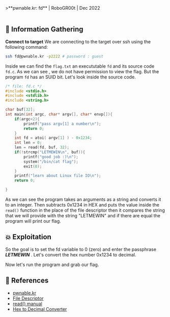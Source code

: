 <link rel="stylesheet" href="style.css">
>**pwnable.kr: fd** |  RoboGR00t | Dec 2022

<div style="page-break-after: always; visibility: hidden;">\pagebreak</div>

## 🔎 Information Gathering

**Connect to target**
We are connecting to the target over ssh using the following command: 
```bash
ssh fd@pwnable.kr -p2222 # password : guest
```
Inside we can  find the `flag.txt` an execututable `fd` and its source code `fd.c`.
As we can see , we do not have permission to view the flag. But the program `fd` has an SUID bit. Let's look inside the source code.

```c
/* file: fd.c */
#include <stdio.h>
#include <stdlib.h>
#include <string.h>

char buf[32];
int main(int argc, char* argv[], char* envp[]){
	if(argc<2){
		printf("pass argv[1] a number\n");
		return 0;
	}
	int fd = atoi( argv[1] ) - 0x1234;
	int len = 0;
	len = read(fd, buf, 32);
	if(!strcmp("LETMEWIN\n", buf)){
		printf("good job :)\n");
		system("/bin/cat flag");
		exit(0);
	}
	printf("learn about Linux file IO\n");
	return 0;

}
```

As we can see the program takes an arguments as a string and converts it to an integer. Then subtracts 0x1234 in HEX and puts the value inside the `read()` function in the place of the file descriptor then it compares the string that we will provide with the string "LETMEWIN" and if there are equal the program will print our flag.

## 💥 Exploitation
So the goal is to set the fd variable to 0 (zero) and enter the passphrase ***LETMEWIN*** . Let's convert the hex number 0x1234 to decimal.

Now let's run the program and grab our flag.

## 📃 References

- [pwnable.kr](https://pwnable.kr/play.php)
- [File Descriptor](https://en.wikipedia.org/wiki/File_descriptor)
- [read() manual](https://man7.org/linux/man-pages/man2/read.2.html)
- [Hex to Decimal Converter](https://www.rapidtables.com/convert/number/hex-to-decimal.html)
